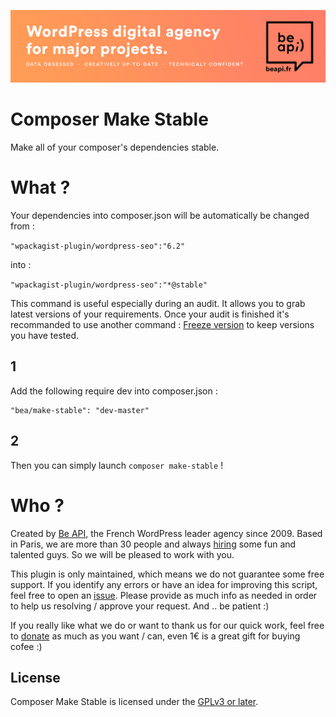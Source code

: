 <a href="https://beapi.fr">![Be API Github Banner](banner-github.png)</a>

# Composer Make Stable

Make all of your composer's dependencies stable.

# What ?

Your dependencies into composer.json will be automatically be changed from :

`"wpackagist-plugin/wordpress-seo":"6.2"`

into :

`"wpackagist-plugin/wordpress-seo":"*@stable"`

This command is useful especially during an audit. It allows you to grab latest versions of your requirements.
Once your audit is finished it's recommanded to use another command : [Freeze version](https://github.com/BeAPI/composer-freeze-version) to keep versions you have tested.

## 1
Add the following require dev into composer.json :

```
"bea/make-stable": "dev-master"
```

## 2
Then you can simply launch `composer make-stable` !


# Who ?

Created by [Be API](https://beapi.fr), the French WordPress leader agency since 2009. Based in Paris, we are more than 30 people and always [hiring](https://beapi.workable.com) some fun and talented guys. So we will be pleased to work with you.

This plugin is only maintained, which means we do not guarantee some free support. If you identify any errors or have an idea for improving this script, feel free to open an [issue](../../issues/new). Please provide as much info as needed in order to help us resolving / approve your request. And .. be patient :)

If you really like what we do or want to thank us for our quick work, feel free to [donate](https://www.paypal.me/BeAPI) as much as you want / can, even 1€ is a great gift for buying cofee :)

## License

Composer Make Stable is licensed under the [GPLv3 or later](LICENSE.md).
